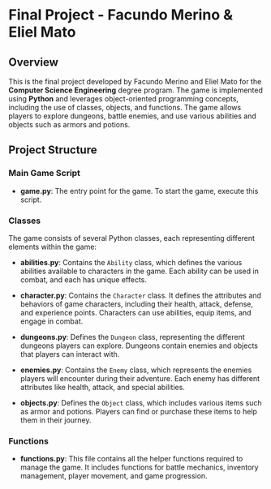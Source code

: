 # Final Project - Facundo Merino & Eliel Mato

## Overview
This is the final project developed by Facundo Merino and Eliel Mato for the **Computer Science Engineering** degree program. The game is implemented using **Python** and leverages object-oriented programming concepts, including the use of classes, objects, and functions. The game allows players to explore dungeons, battle enemies, and use various abilities and objects such as armors and potions.

## Project Structure

### Main Game Script
- **game.py**: The entry point for the game. To start the game, execute this script.

### Classes
The game consists of several Python classes, each representing different elements within the game:

- **abilities.py**: Contains the `Ability` class, which defines the various abilities available to characters in the game. Each ability can be used in combat, and each has unique effects.
  
- **character.py**: Contains the `Character` class. It defines the attributes and behaviors of game characters, including their health, attack, defense, and experience points. Characters can use abilities, equip items, and engage in combat.
  
- **dungeons.py**: Defines the `Dungeon` class, representing the different dungeons players can explore. Dungeons contain enemies and objects that players can interact with.
  
- **enemies.py**: Contains the `Enemy` class, which represents the enemies players will encounter during their adventure. Each enemy has different attributes like health, attack, and special abilities.
  
- **objects.py**: Defines the `Object` class, which includes various items such as armor and potions. Players can find or purchase these items to help them in their journey.

### Functions
- **functions.py**: This file contains all the helper functions required to manage the game. It includes functions for battle mechanics, inventory management, player movement, and game progression.
